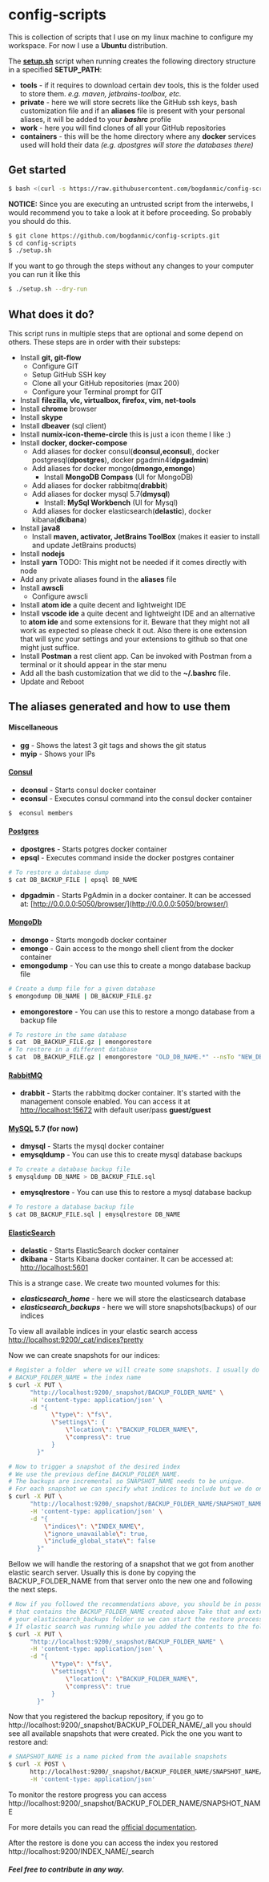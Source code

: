config-scripts
==============

This is collection of scripts that I use on my linux machine to configure my
workspace. For now I use a **Ubuntu** distribution.

The [**setup.sh**](setup.sh) script when running creates the following directory 
structure in a specified **SETUP_PATH**:
 - **tools** - if it requires to download certain dev tools, this is the folder 
 used to store them. *e.g. maven, jetbrains-toolbox, etc.*
 - **private** - here we will store secrets like the GitHub ssh keys, bash 
 customization file and if an **aliases** file is present with your personal 
 aliases, it will be added to your ***bashrc*** profile
 - **work** - here you will find clones of all your GitHub repositories
 - **containers** - this will be the home directory where any **docker** services 
 used will hold their data *(e.g. dpostgres will store the databases there)*

Get started
------------
 ```bash
 $ bash <(curl -s https://raw.githubusercontent.com/bogdanmic/config-scripts/master/setup.sh)
 ```
 **NOTICE:** Since you are executing an untrusted script from the interwebs, I
 would recommend you to take a look at it before proceeding. So probably you
 should do this.
 ```bash
 $ git clone https://github.com/bogdanmic/config-scripts.git
 $ cd config-scripts
 $ ./setup.sh
 ```
If you want to go through the steps without any changes to your computer you can 
run it like this
 ```bash
 $ ./setup.sh --dry-run
 ```

What does it do?
------------
This script runs in multiple steps that are optional and some depend on others. 
These steps are in order with their substeps:
- Install **git, git-flow**
  - Configure  GIT
  - Setup GitHub SSH key
  - Clone all your GitHub repositories (max 200)
  - Configure your Terminal prompt for GIT
- Install **filezilla, vlc, virtualbox, firefox, vim, net-tools**
- Install **chrome** browser
- Install **skype**
- Install **dbeaver** (sql client)
- Install **numix-icon-theme-circle** this is just a icon theme I like :)
- Install **docker, docker-compose**
  - Add aliases for docker consul(**dconsul,econsul**), 
  docker postgresql(**dpostgres**), docker pgadmin4(**dpgadmin**)
  - Add aliases for docker mongo(**dmongo,emongo**)
    - Install **MongoDB Compass** (UI for MongoDB)
  - Add aliases for docker rabbitmq(**drabbit**)
  - Add aliases for docker mysql 5.7(**dmysql**)
    - Install: **MySql Workbench** (UI for Mysql)
  - Add aliases for docker elasticsearch(**delastic**),  docker kibana(**dkibana**)
- Install **java8**
  - Install **maven, activator, JetBrains ToolBox** (makes it easier to install and
  update JetBrains products)
- Install **nodejs**
- Install **yarn** TODO: This might not be needed if it comes directly with node
- Add any private aliases found in the **aliases** file
- Install **awscli**
  - Configure awscli
- Install **atom ide** a quite decent and lightweight IDE
- Install **vscode ide** a quite decent and lightweight IDE and an alternative 
to **atom ide** and some extensions for it. Beware that they might not all work 
as expected so please check it out. Also there is one extension that will sync 
your settings and your extensions to github so that one might just suffice.
- Install **Postman** a rest client app. Can be invoked with Postman from a 
terminal or it should appear in the star menu
- Add all the bash customization that we did to the **~/.bashrc** file.
- Update and Reboot

The aliases generated and how to use them
------------
#### Miscellaneous
- **gg** - Shows the latest 3 git tags and shows the git status
- **myip** - Shows your IPs

#### [Consul](https://www.consul.io/)
- **dconsul** - Starts consul docker container
- **econsul** - Executes consul command into the consul docker container
```bash
$  econsul members
```

#### [Postgres](https://www.postgresql.org/)
- **dpostgres** - Starts potgres docker container
- **epsql** - Executes command inside the docker postgres container
```bash
# To restore a database dump
$ cat DB_BACKUP_FILE | epsql DB_NAME
```
- **dpgadmin** - Starts PgAdmin in a docker container. It can be accessed at: 
[http://0.0.0.0:5050/browser/](http://0.0.0.0:5050/browser/)

#### [MongoDb](https://www.mongodb.com/)
- **dmongo** - Starts mongodb docker container
- **emongo** - Gain access to the mongo shell client from the docker container
- **emongodump** - You can use this to create a mongo database backup file
```bash
# Create a dump file for a given database
$ emongodump DB_NAME | DB_BACKUP_FILE.gz
```
- **emongorestore** - You can use this to restore a mongo database from a backup file
```bash
# To restore in the same database
$ cat  DB_BACKUP_FILE.gz | emongorestore
# To restore in a different database
$ cat  DB_BACKUP_FILE.gz | emongorestore "OLD_DB_NAME.*" --nsTo "NEW_DB_NAME.*"
```

#### [RabbitMQ](https://www.rabbitmq.com/)
- **drabbit** - Starts the rabbitmq docker container. It's started with the 
management console enabled. You can access it at [http://localhost:15672](http://localhost:15672) 
with default user/pass **guest/guest**

#### [MySQL](https://www.mysql.com/) 5.7 (for now)
- **dmysql** - Starts the mysql docker container
- **emysqldump** - You can use this to create mysql database backups
```bash
# To create a database backup file
$ emysqldump DB_NAME > DB_BACKUP_FILE.sql
```
- **emysqlrestore** - You can use this to restore a mysql database backup
```bash
# To restore a database backup file
$ cat DB_BACKUP_FILE.sql | emysqlrestore DB_NAME
```

#### [ElasticSearch](https://www.elastic.co/products/elasticsearch/)
- **delastic** - Starts ElasticSearch docker container
- **dkibana** - Starts Kibana docker container. It can be accessed at: 
[http://localhost:5601](http://localhost:5601)

This is a strange case. We create two mounted volumes for this:
- ***elasticsearch_home*** - here we will store the elasticsearch database
- ***elasticsearch_backups*** - here we will store snapshots(backups) of our indices

To view all available indices in your elastic search access 
[http://localhost:9200/_cat/indices?pretty](http://localhost:9200/_cat/indices?pretty)

Now we can create snapshots for our indices:
```bash
# Register a folder  where we will create some snapshots. I usually do a folder for each  index
# BACKUP_FOLDER_NAME = the index name
$ curl -X PUT \
      "http://localhost:9200/_snapshot/BACKUP_FOLDER_NAME" \
      -H 'content-type: application/json' \
      -d "{
            \"type\": \"fs\",
            \"settings\": {
                \"location\": \"BACKUP_FOLDER_NAME\",
                \"compress\": true
            }
        }"

# Now to trigger a snapshot of the desired index
# We use the previous define BACKUP_FOLDER_NAME.
# The backups are incremental so SNAPSHOT_NAME needs to be unique.
# For each snapshot we can specify what indices to include but we do only one INDEX_NAME
$ curl -X PUT \
      "http://localhost:9200/_snapshot/BACKUP_FOLDER_NAME/SNAPSHOT_NAME?wait_for_completion=true" \
      -H 'content-type: application/json' \
      -d "{
          \"indices\": \"INDEX_NAME\",
          \"ignore_unavailable\": true,
          \"include_global_state\": false
        }"
```
Bellow we will handle the restoring of a snapshot that we got from another elastic search server.
Usually this is done by copying the BACKUP_FOLDER_NAME from that server onto the new one and following the next steps.
```bash
# Now if you followed the recommendations above, you should be in possession of a tar/zip file
# that contains the BACKUP_FOLDER_NAME created above Take that and extract it into
# your elasticsearch_backups folder so we can start the restore process.
# If elastic search was running while you added the contents to the folder, you need to restart it.
$ curl -X PUT \
      "http://localhost:9200/_snapshot/BACKUP_FOLDER_NAME" \
      -H 'content-type: application/json' \
      -d "{
            \"type\": \"fs\",
            \"settings\": {
                \"location\": \"BACKUP_FOLDER_NAME\",
                \"compress\": true
            }
        }"
```
Now that you registered the backup repository, if you go to http://localhost:9200/_snapshot/BACKUP_FOLDER_NAME/_all you should see all available snapshots that were created. Pick the one you want to restore and:
```bash
# SNAPSHOT_NAME is a name picked from the available snapshots
$ curl -X POST \
      http://localhost:9200/_snapshot/BACKUP_FOLDER_NAME/SNAPSHOT_NAME/_restore \
      -H 'content-type: application/json'
```
To monitor the restore progress you can access http://localhost:9200/_snapshot/BACKUP_FOLDER_NAME/SNAPSHOT_NAME

For more details you can read the [official documentation](https://www.elastic.co/guide/en/elasticsearch/reference/current/modules-snapshots.html).

After the restore is done you can access the index you restored http://localhost:9200/INDEX_NAME/_search

##### ***Feel free to contribute in any way.***
